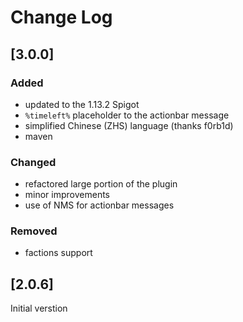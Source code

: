 # Change Log

## [3.0.0]

### Added
- updated to the 1.13.2 Spigot
- `%timeleft%` placeholder to the actionbar message
- simplified Chinese (ZHS) language (thanks f0rb1d)
- maven

### Changed
- refactored large portion of the plugin
- minor improvements
- use of NMS for actionbar messages

### Removed
- factions support

## [2.0.6]

Initial verstion